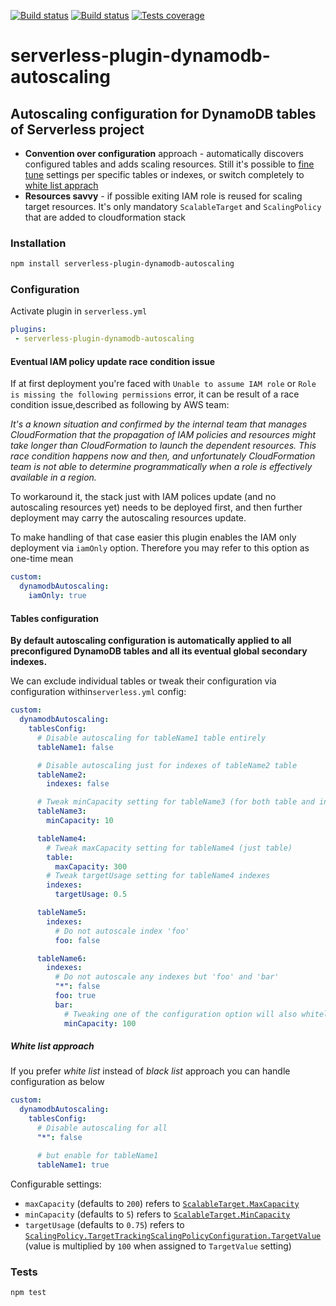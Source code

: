 [![Build status][circleci-image]][circleci-url]
[![Build status][appveyor-image]][appveyor-url]
[![Tests coverage][codecov-image]][codecov-url]

# serverless-plugin-dynamodb-autoscaling
## Autoscaling configuration for DynamoDB tables of Serverless project

- __Convention over configuration__ approach - automatically discovers configured tables and adds scaling resources. Still it's possible to [fine tune](#tables-configuration) settings per specific tables or indexes, or switch completely to [white list apprach](#white-list-approach)
- __Resources savvy__ - if possible exiting IAM role is reused for scaling target resources. It's only mandatory `ScalableTarget` and `ScalingPolicy` that are added to cloudformation stack

### Installation

```bash
npm install serverless-plugin-dynamodb-autoscaling
```

### Configuration

Activate plugin in `serverless.yml`

```yaml
plugins:
 - serverless-plugin-dynamodb-autoscaling
```

#### Eventual IAM policy update race condition issue

If at first deployment you're faced with `Unable to assume IAM role` or `Role is missing the following permissions` error, it can be result of a race condition issue,described as following by AWS team:

_It's a known situation and confirmed by the internal team that manages CloudFormation that the propagation of IAM policies and resources might take longer than CloudFormation to launch the dependent resources. This race condition happens now and then, and unfortunately CloudFormation team is not able to determine programmatically when a role is effectively available in a region._

To workaround it, the stack just with IAM polices update (and no autoscaling resources yet) needs to be deployed first, and then further deployment may carry the autoscaling resources update.

To make handling of that case easier this plugin enables the IAM only deployment via `iamOnly` option.
Therefore you may refer to this option as one-time mean

```yaml
custom:
  dynamodbAutoscaling:
    iamOnly: true
```

#### Tables configuration

__By default autoscaling configuration is automatically applied to all preconfigured DynamoDB tables and all its eventual global secondary indexes.__

We can exclude individual tables or tweak their configuration via configuration within`serverless.yml` config:

```yaml
custom:
  dynamodbAutoscaling:
    tablesConfig:
      # Disable autoscaling for tableName1 table entirely
      tableName1: false 

      # Disable autoscaling just for indexes of tableName2 table
      tableName2:
        indexes: false 

      # Tweak minCapacity setting for tableName3 (for both table and indexes)
      tableName3:
        minCapacity: 10

      tableName4:
        # Tweak maxCapacity setting for tableName4 (just table)
        table:
          maxCapacity: 300
        # Tweak targetUsage setting for tableName4 indexes
        indexes:
          targetUsage: 0.5

      tableName5:
        indexes:
          # Do not autoscale index 'foo'
          foo: false

      tableName6:
        indexes:
          # Do not autoscale any indexes but 'foo' and 'bar'
          "*": false
          foo: true
          bar:
            # Tweaking one of the configuration option will also whitelist the index
            minCapacity: 100
```

##### White list approach

If you prefer _white list_ instead of _black list_ approach you can handle configuration as below

```yaml
custom:
  dynamodbAutoscaling:
    tablesConfig:
      # Disable autoscaling for all
      "*": false

      # but enable for tableName1
      tableName1: true
```

Configurable settings:

- `maxCapacity` (defaults to `200`) refers to [`ScalableTarget.MaxCapacity`](http://docs.aws.amazon.com/ApplicationAutoScaling/latest/APIReference/API_RegisterScalableTarget.html#API_RegisterScalableTarget_RequestSyntax)
- `minCapacity` (defaults to `5`) refers to [`ScalableTarget.MinCapacity`](http://docs.aws.amazon.com/ApplicationAutoScaling/latest/APIReference/API_RegisterScalableTarget.html#API_RegisterScalableTarget_RequestSyntax)
- `targetUsage` (defaults to `0.75`) refers to [`ScalingPolicy.TargetTrackingScalingPolicyConfiguration.TargetValue`](http://docs.aws.amazon.com/ApplicationAutoScaling/latest/APIReference/API_TargetTrackingScalingPolicyConfiguration.html) (value is multiplied by `100` when assigned to `TargetValue` setting)

### Tests

```bash
npm test
```

[circleci-image]: https://img.shields.io/circleci/project/github/medikoo/serverless-plugin-dynamodb-autoscaling.svg
[circleci-url]: https://circleci.com/gh/medikoo/serverless-plugin-dynamodb-autoscaling
[appveyor-image]: https://img.shields.io/appveyor/ci/medikoo/serverless-plugin-dynamodb-autoscaling.svg
[appveyor-url]: https://ci.appveyor.com/project/medikoo/serverless-plugin-dynamodb-autoscaling
[codecov-image]: https://img.shields.io/codecov/c/github/medikoo/serverless-plugin-dynamodb-autoscaling.svg
[codecov-url]: https://codecov.io/gh/medikoo/serverless-plugin-dynamodb-autoscaling
